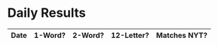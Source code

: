 # Daily Results
| Date | 1-Word? | 2-Word? | 12-Letter? | Matches NYT? |
|------|---------|---------|------------|--------------|
